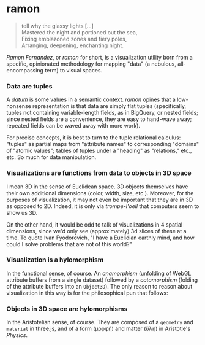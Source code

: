# ramon

> tell why the glassy lights [...]  
> Mastered the night and portioned out the sea,  
> Fixing emblazoned zones and fiery poles,  
> Arranging, deepening, enchanting night.

*Ramon Fernandez*, or *ramon* for short, is a visualization utility born from a specific, opinionated methodology for mapping "data" (a nebulous, all-encompassing term) to visual spaces.

### Data are tuples

A *datum* is some values in a semantic context. *ramon* opines that a low-nonsense representation is that data are simply flat tuples (specifically, tuples not containing variable-length fields, as in BigQuery, or nested fields; since nested fields are a convenience, they are easy to hand-wave away; repeated fields can be waved away with more work).

For precise concepts, it is best to turn to the tuple relational calculus: "tuples" as partial maps from "attribute names" to corresponding "domains" of "atomic values"; tables of tuples under a "heading" as "relations," etc., etc. So much for data manipulation.

### Visualizations are functions from data to objects in 3D space

I mean 3D in the sense of Euclidean space. 3D objects themselves have their own additional dimensions (color, width, size, etc.). Moreover, for the purposes of visualization, it may not even be important that they are in 3D as opposed to 2D. Indeed, it is only via *trompe-l'oeil* that computers seem to show us 3D.

On the other hand, it would be odd to talk of visualizations in 4 spatial dimensions, since we'd only see (approximately) 3d slices of these at a time. To quote Ivan Fyodorovich, "I have a Euclidian earthly mind, and how could I solve problems that are not of this world?"

### Visualization is a hylomorphism
In the functional sense, of course. An *anamorphism* (unfolding of WebGL attribute buffers from a single dataset) followed by a *catamorphism* (folding of the attribute buffers into an `Object3D`). The only reason to reason about visualization in this way is for the philosophical pun that follows:

### Objects in 3D space are hylomorphisms
In the Aristotelian sense, of course. They are composed of a `geometry` and `material` in three.js, and of a form (μορφή) and matter (ὕλη) in Aristotle's *Physics*.

